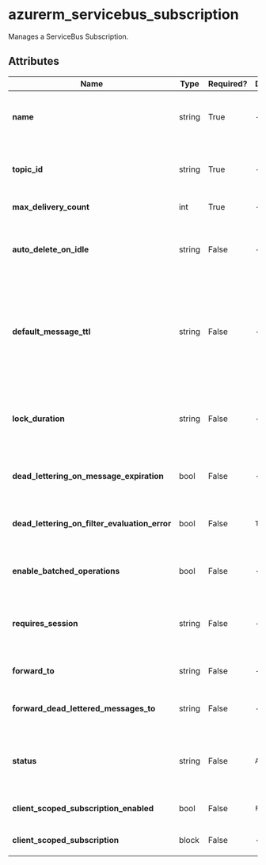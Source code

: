 # azurerm_servicebus_subscription

Manages a ServiceBus Subscription.

## Attributes

| Name | Type | Required? | Default  | possible values | Description |
| ---- | ---- | --------- | -------- | ----------- | ----------- |
| **name** | string | True | -  |  -  | Specifies the name of the ServiceBus Subscription resource. Changing this forces a new resource to be created. | 
| **topic_id** | string | True | -  |  -  | The ID of the ServiceBus Topic to create this Subscription in. Changing this forces a new resource to be created. | 
| **max_delivery_count** | int | True | -  |  -  | The maximum number of deliveries. | 
| **auto_delete_on_idle** | string | False | -  |  -  | The idle interval after which the topic is automatically deleted as an [ISO 8601 duration](https://en.wikipedia.org/wiki/ISO_8601#Durations). The minimum duration is `5` minutes or `PT5M`. | 
| **default_message_ttl** | string | False | -  |  -  | The Default message timespan to live as an [ISO 8601 duration](https://en.wikipedia.org/wiki/ISO_8601#Durations). This is the duration after which the message expires, starting from when the message is sent to Service Bus. This is the default value used when TimeToLive is not set on a message itself. | 
| **lock_duration** | string | False | -  |  -  | The lock duration for the subscription as an [ISO 8601 duration](https://en.wikipedia.org/wiki/ISO_8601#Durations). The default value is `1` minute or `P0DT0H1M0S` . The maximum value is `5` minutes or `P0DT0H5M0S` . | 
| **dead_lettering_on_message_expiration** | bool | False | -  |  -  | Boolean flag which controls whether the Subscription has dead letter support when a message expires. | 
| **dead_lettering_on_filter_evaluation_error** | bool | False | `True`  |  -  | Boolean flag which controls whether the Subscription has dead letter support on filter evaluation exceptions. Defaults to `true`. | 
| **enable_batched_operations** | bool | False | -  |  -  | Boolean flag which controls whether the Subscription supports batched operations. | 
| **requires_session** | string | False | -  |  -  | Boolean flag which controls whether this Subscription supports the concept of a session. Changing this forces a new resource to be created. | 
| **forward_to** | string | False | -  |  -  | The name of a Queue or Topic to automatically forward messages to. | 
| **forward_dead_lettered_messages_to** | string | False | -  |  -  | The name of a Queue or Topic to automatically forward Dead Letter messages to. | 
| **status** | string | False | `Active`  |  `Active`, `ReceiveDisabled`, `Disabled`  | The status of the Subscription. Possible values are `Active`,`ReceiveDisabled`, or `Disabled`. Defaults to `Active`. | 
| **client_scoped_subscription_enabled** | bool | False | `False`  |  -  | whether the subscription is scoped to a client id. Defaults to `false`. | 
| **client_scoped_subscription** | block | False | -  |  -  | A `client_scoped_subscription` block. | 

